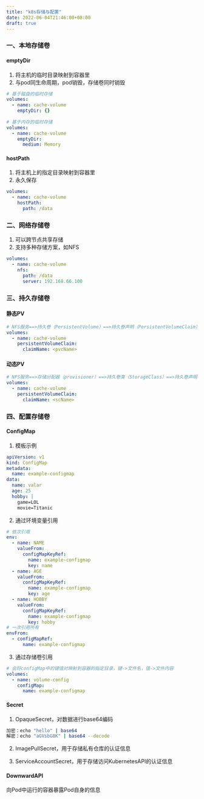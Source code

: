 ```yaml
---
title: "k8s存储与配置"
date: 2022-06-04T21:46:00+08:00
draft: true
---
```

### 一、本地存储卷

#### emptyDir

1. 将主机的临时目录映射到容器里
2. 与pod同生命周期，pod销毁，存储卷同时销毁

```yaml
# 基于磁盘的临时存储
volumes:
  - name: cache-volume
    emptyDir: {}
  
# 基于内存的临时存储
volumes:
  - name: cache-volume
    emptyDir:
      medium: Memory
```

#### hostPath

1. 将主机上的指定目录映射到容器里
2. 永久保存

```yaml
volumes:
  - name: cache-volume
    hostPath:
      path: /data
```

### 二、网络存储卷

1. 可以跨节点共享存储
2. 支持多种存储方案，如NFS

```yaml
volumes:
  - name: cache-volume
    nfs:
      path: /data
      server: 192.168.66.100
```

### 三、持久存储卷

#### 静态PV                                            

```yaml
# NFS服务==>持久卷（PersistentVolume）==>持久卷声明（PersistentVolumeClaim）==>Pod引用
volumes:
  - name: cache-volume
    persistentVolumeClaim:
      claimName: <pvcName>
```

#### 动态PV

```yaml
# NFS服务==>存储分配器（provisioner）==>持久卷类（StorageClass）==>持久卷声明（PersistentVolumeClaim）==>Pod引用（自动绑定PV）
volumes:
  - name: cache-volume
    persistentVolumeClaim:
      claimName: <scName>
```

### 四、配置存储卷

#### ConfigMap

1. 模板示例

```yaml
apiVersion: v1
kind: ConfigMap
metadata:
  name: example-configmap
data:
  name: valar
  age: 25
  hobby: |
    game=LOL
    movie=Titanic
```

2. 通过环境变量引用

```yaml
# 依次引用
env:
  - name: NAME
    valueFrom: 
      configMapKeyRef:
        name: example-configmap
        key: name
  - name: AGE
    valueFrom: 
      configMapKeyRef:
        name: example-configmap
        key: age
  - name: HOBBY
    valueFrom: 
      configMapKeyRef:
        name: example-configmap
        key: hobby
# 一次引用所有
envFrom:
  - configMapRef:
      name: example-configmap
```

3. 通过存储卷引用

```yaml
# 会将configMap中的键值对映射到容器的指定目录，键->文件名，值->文件内容
volumes:
  - name: volume-config
    configMap:
      name: example-configmap
```

#### Secret

1. OpaqueSecret，对数据进行base64编码

```bash
加密：echo "hello" | base64
解密：echo "aGVsbG8K" | base64 --decode
```

2. ImagePullSecret，用于存储私有仓库的认证信息

3. ServiceAccountSecret，用于存储访问KubernetesAPI的认证信息

#### DownwardAPI

向Pod中运行的容器暴露Pod自身的信息